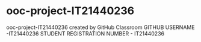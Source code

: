 # ooc-project-IT21440236
ooc-project-IT21440236 created by GitHub Classroom
GITHUB USERNAME -IT21440236
STUDENT REGISTRATION NUMBER - IT21440236
